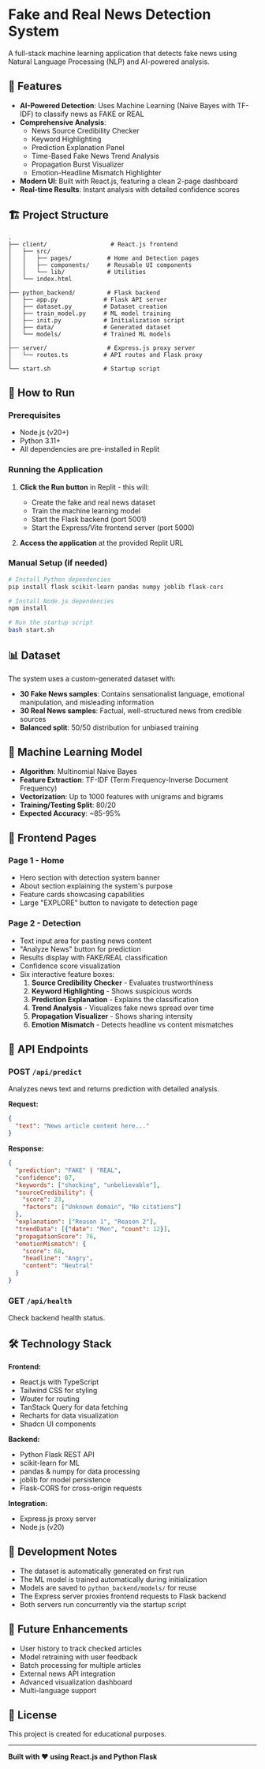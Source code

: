 # Fake and Real News Detection System

A full-stack machine learning application that detects fake news using Natural Language Processing (NLP) and AI-powered analysis.

## 🎯 Features

- **AI-Powered Detection**: Uses Machine Learning (Naive Bayes with TF-IDF) to classify news as FAKE or REAL
- **Comprehensive Analysis**: 
  - News Source Credibility Checker
  - Keyword Highlighting
  - Prediction Explanation Panel
  - Time-Based Fake News Trend Analysis
  - Propagation Burst Visualizer
  - Emotion-Headline Mismatch Highlighter
- **Modern UI**: Built with React.js, featuring a clean 2-page dashboard
- **Real-time Results**: Instant analysis with detailed confidence scores

## 🏗️ Project Structure

```
.
├── client/                  # React.js frontend
│   ├── src/
│   │   ├── pages/          # Home and Detection pages
│   │   ├── components/     # Reusable UI components
│   │   └── lib/            # Utilities
│   └── index.html
│
├── python_backend/         # Flask backend
│   ├── app.py             # Flask API server
│   ├── dataset.py         # Dataset creation
│   ├── train_model.py     # ML model training
│   ├── init.py            # Initialization script
│   ├── data/              # Generated dataset
│   └── models/            # Trained ML models
│
├── server/                 # Express.js proxy server
│   └── routes.ts          # API routes and Flask proxy
│
└── start.sh               # Startup script
```

## 🚀 How to Run

### Prerequisites

- Node.js (v20+)
- Python 3.11+
- All dependencies are pre-installed in Replit

### Running the Application

1. **Click the Run button** in Replit - this will:
   - Create the fake and real news dataset
   - Train the machine learning model
   - Start the Flask backend (port 5001)
   - Start the Express/Vite frontend server (port 5000)

2. **Access the application** at the provided Replit URL

### Manual Setup (if needed)

```bash
# Install Python dependencies
pip install flask scikit-learn pandas numpy joblib flask-cors

# Install Node.js dependencies
npm install

# Run the startup script
bash start.sh
```

## 📊 Dataset

The system uses a custom-generated dataset with:
- **30 Fake News samples**: Contains sensationalist language, emotional manipulation, and misleading information
- **30 Real News samples**: Factual, well-structured news from credible sources
- **Balanced split**: 50/50 distribution for unbiased training

## 🤖 Machine Learning Model

- **Algorithm**: Multinomial Naive Bayes
- **Feature Extraction**: TF-IDF (Term Frequency-Inverse Document Frequency)
- **Vectorization**: Up to 1000 features with unigrams and bigrams
- **Training/Testing Split**: 80/20
- **Expected Accuracy**: ~85-95%

## 🎨 Frontend Pages

### Page 1 - Home
- Hero section with detection system banner
- About section explaining the system's purpose
- Feature cards showcasing capabilities
- Large "EXPLORE" button to navigate to detection page

### Page 2 - Detection
- Text input area for pasting news content
- "Analyze News" button for prediction
- Results display with FAKE/REAL classification
- Confidence score visualization
- Six interactive feature boxes:
  1. **Source Credibility Checker** - Evaluates trustworthiness
  2. **Keyword Highlighting** - Shows suspicious words
  3. **Prediction Explanation** - Explains the classification
  4. **Trend Analysis** - Visualizes fake news spread over time
  5. **Propagation Visualizer** - Shows sharing intensity
  6. **Emotion Mismatch** - Detects headline vs content mismatches

## 🔧 API Endpoints

### POST `/api/predict`
Analyzes news text and returns prediction with detailed analysis.

**Request:**
```json
{
  "text": "News article content here..."
}
```

**Response:**
```json
{
  "prediction": "FAKE" | "REAL",
  "confidence": 87,
  "keywords": ["shocking", "unbelievable"],
  "sourceCredibility": {
    "score": 23,
    "factors": ["Unknown domain", "No citations"]
  },
  "explanation": ["Reason 1", "Reason 2"],
  "trendData": [{"date": "Mon", "count": 12}],
  "propagationScore": 76,
  "emotionMismatch": {
    "score": 68,
    "headline": "Angry",
    "content": "Neutral"
  }
}
```

### GET `/api/health`
Check backend health status.

## 🛠️ Technology Stack

**Frontend:**
- React.js with TypeScript
- Tailwind CSS for styling
- Wouter for routing
- TanStack Query for data fetching
- Recharts for data visualization
- Shadcn UI components

**Backend:**
- Python Flask REST API
- scikit-learn for ML
- pandas & numpy for data processing
- joblib for model persistence
- Flask-CORS for cross-origin requests

**Integration:**
- Express.js proxy server
- Node.js (v20)

## 📝 Development Notes

- The dataset is automatically generated on first run
- The ML model is trained automatically during initialization
- Models are saved to `python_backend/models/` for reuse
- The Express server proxies frontend requests to Flask backend
- Both servers run concurrently via the startup script

## 🎯 Future Enhancements

- User history to track checked articles
- Model retraining with user feedback
- Batch processing for multiple articles
- External news API integration
- Advanced visualization dashboard
- Multi-language support

## 📄 License

This project is created for educational purposes.

---

**Built with ❤️ using React.js and Python Flask**
